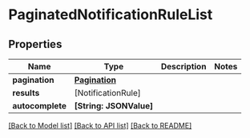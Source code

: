 # PaginatedNotificationRuleList

## Properties
Name | Type | Description | Notes
------------ | ------------- | ------------- | -------------
**pagination** | [**Pagination**](Pagination.md) |  | 
**results** | [NotificationRule] |  | 
**autocomplete** | **[String: JSONValue]** |  | 

[[Back to Model list]](../README.md#documentation-for-models) [[Back to API list]](../README.md#documentation-for-api-endpoints) [[Back to README]](../README.md)


